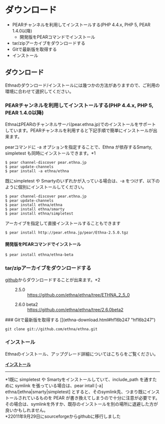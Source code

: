 # ダウンロード
  - PEARチャンネルを利用してインストールする(PHP 4.4.x, PHP 5, PEAR 1.4.0以降) 
    - 開発版をPEARコマンドでインストール 
  - tar/zipアーカイブをダウンロードする 
  - Gitで最新版を取得する 
  - インストール 

## ダウンロード [](ethna-download.html#aab8abfb "aab8abfb")

Ethnaのダウンロード/インストールには幾つかの方法がありますので、ご利用の環境に合わせて選択してください。

### PEARチャンネルを利用してインストールする(PHP 4.4.x, PHP 5, PEAR 1.4.0以降) [](ethna-download.html#ve6540a4 "ve6540a4")

EthnaはPEARのチャンネルサーバ(pear.ethna.jp)でのインストールをサポートしています。PEARチャンネルを利用すると下記手順で簡単にインストールが出来ます。  
  
pearコマンドに -a オプションを指定することで、Ethna が依存するSmarty, simpletest も同時にインストールできます。\*1

    $ pear channel-discover pear.ethna.jp
    $ pear update-channels
    $ pear install -a ethna/ethna

既にsimpletest や Smartyのいずれかが入っている場合は、-a をつけず、以下のように個別にインストールしてください。

    $ pear channel-discover pear.ethna.jp
    $ pear update-channels
    $ pear install ethna/ethna
    $ pear install ethna/smarty
    $ pear install ethna/simpletest

アーカイブを指定して直接インストールすることもできます

    $ pear install http://pear.ethna.jp/pear/Ethna-2.5.0.tgz

#### 開発版をPEARコマンドでインストール [](ethna-download.html#s350c79f "s350c79f")

    $ pear install ethna/ethna-beta

### tar/zipアーカイブをダウンロードする [](ethna-download.html#je664a6b "je664a6b")

[github](https://github.com/ethna/ethna)からダウンロードすることが出来ます。\*2

<dl class="list1" style="padding-left:16px;margin-left:16px">
<dt>2.5.0</dt>
<dd><a href="https://github.com/ethna/ethna/tree/ETHNA_2_5_0" rel="nofollow">https://github.com/ethna/ethna/tree/ETHNA_2_5_0</a></dd>
</dl><dl class="list1" style="padding-left:16px;margin-left:16px">
<dt>2.6.0 beta2</dt>
<dd><a href="https://github.com/ethna/ethna/tree/2.6.0beta2" rel="nofollow">https://github.com/ethna/ethna/tree/2.6.0beta2</a></dd>
</dl>
### Gitで最新版を取得する [](ethna-download.html#hf16b247 "hf16b247")

    git clone git://github.com/ethna/ethna.git

### インストール [](ethna-download.html#w7619ee9 "w7619ee9")

Ethnaのインストール、アップグレード詳細についてはこちらをご覧ください。

**[インストール](ethna-document-tutorial-install_guide.html "ethna-document-tutorial-install\_guide (16d)")**

<!-- ??END id:body -->
<!-- ??BEGIN id:summary --><!-- ??BEGIN id:note -->

* * *
\*1既に simpletest や Smartyをインストールしていて、include\_path を通すために symlink を張っている場合は、pear intall [-a] ethna/[ethna|smarty|simpletest] とすると、そのsymlink先、つまり既にインストールされているものを PEAR が書き換えてしまうので十分に注意が必要です。その場合は、symlinkを外すか、既存のインストールを別の場所に退避した方が良いかもしれません。  
\*22011年9月29日にsourceforgeからgithubに移行しました  

<!-- ??END id:note -->
